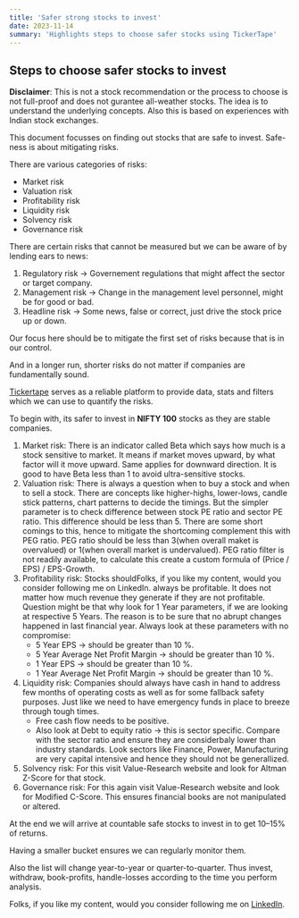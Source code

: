 ```yaml
---
title: 'Safer strong stocks to invest'
date: 2023-11-14
summary: 'Highlights steps to choose safer stocks using TickerTape'
---
```


## Steps to choose safer stocks to invest

**Disclaimer**: This is not a stock recommendation or the process to choose is not full-proof and does not gurantee all-weather stocks. The idea is to understand the underlying concepts. Also this is based on experiences with Indian stock exchanges.

This document focusses on finding out stocks that are safe to invest. Safe-ness is about mitigating risks.

There are various categories of risks:

- Market risk
- Valuation risk
- Profitability risk
- Liquidity risk
- Solvency risk
- Governance risk

There are certain risks that cannot be measured but we can be aware of by lending ears to news:

1. Regulatory risk → Governement regulations that might affect the sector or target company.
2. Management risk → Change in the management level personnel, might be for good or bad.
3. Headline risk → Some news, false or correct, just drive the stock price up or down.

Our focus here should be to mitigate the first set of risks because that is in our control.

And in a longer run, shorter risks do not matter if companies are fundamentally sound.

[Tickertape](https://www.tickertape.in/) serves as a reliable platform to provide data, stats and filters which we can use to quantify the risks.

To begin with, its safer to invest in **NIFTY 100** stocks as they are stable companies.

1. Market risk: There is an indicator called Beta which says how much is a stock sensitive to market. It means if market moves upward, by what factor will it move upward. Same applies for downward direction. It is good to have Beta less than 1 to avoid ultra-sensitive stocks.
2. Valuation risk: There is always a question when to buy a stock and when to sell a stock. There are concepts like higher-highs, lower-lows, candle stick patterns, chart patterns to decide the timings. But the simpler parameter is to check difference between stock PE ratio and sector PE ratio. This difference should be less than 5.
There are some short comings to this, hence to mitigate the shortcoming complement this with PEG ratio. PEG ratio should be less than 3(when overall maket is overvalued) or 1(when overall market is undervalued). PEG ratio filter is not readily available, to calculate this create a custom formula of (Price / EPS) / EPS-Growth.
3. Profitability risk: Stocks shouldFolks, if you like my content, would you consider following me on LinkedIn. always be profitable. It does not matter how much revenue they generate if they are not profitable. Question might be that why look for 1 Year parameters, if we are looking at respective 5 Years. The reason is to be sure that no abrupt changes happened in last financial year. Always look at these parameters with no compromise:
    - 5 Year EPS → should be greater than 10 %.
    - 5 Year Average Net Profit Margin → should be greater than 10 %.
    - 1 Year EPS → should be greater than 10 %.
    - 1 Year Average Net Profit Margin → should be greater than 10 %.
4. Liquidity risk: Companies should always have cash in hand to address few months of operating costs as well as for some fallback safety purposes. Just like we need to have emergency funds in place to breeze through tough times.
    - Free cash flow needs to be positive.
    - Also look at Debt to equity ratio → this is sector specific. Compare with the sector ratio and ensure they are considerbaly lower than industry standards. Look sectors like Finance, Power, Manufacturing are very capital intensive and hence they should not be generallized.
5. Solvency risk: For this visit Value-Research website and look for Altman Z-Score for that stock.
6. Governance risk: For this again visit Value-Research website and look for Modified C-Score. This ensures financial books are not manipulated or altered.

At the end we will arrive at countable safe stocks to invest in to get 10–15% of returns.

Having a smaller bucket ensures we can regularly monitor them.

Also the list will change year-to-year or quarter-to-quarter. Thus invest, withdraw, book-profits, handle-losses according to the time you perform analysis.

Folks, if you like my content, would you consider following me on [LinkedIn](https://www.linkedin.com/in/hitesh-pattanayak/).
